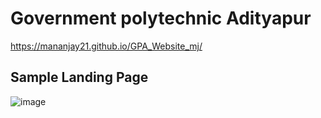 # Government polytechnic Adityapur
https://mananjay21.github.io/GPA_Website_mj/
## Sample Landing Page
![image](https://user-images.githubusercontent.com/52691060/131463377-195000f0-f02c-4e89-a260-cb284d59f151.png)



 
 
 
 
 
 
 
 
 
